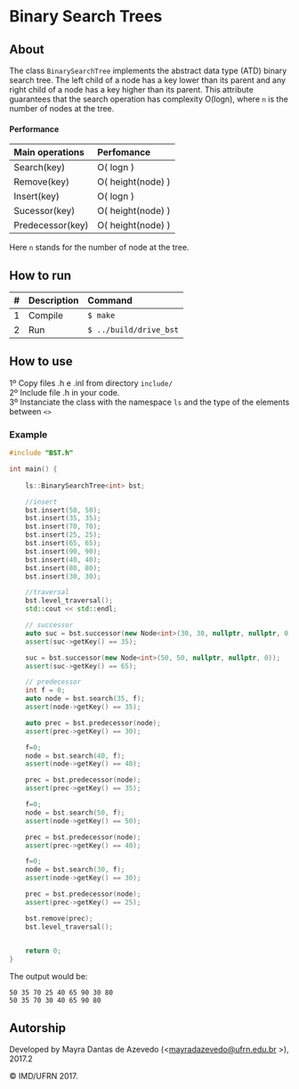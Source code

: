 # Binary Search Trees

## About

The class ```BinarySearchTree``` implements the abstract data type (ATD) binary search tree. The left child of a node has a key lower than its parent and any right child of a node has a key higher than its parent. This attribute guarantees that the search operation has complexity O(logn), where `n` is the number of nodes at the tree.

#### Performance

| Main operations  | Perfomance     |
| :------------- |:-------------| 
| Search(key) | O( logn ) | 
| Remove(key) | O( height(node) ) | 
| Insert(key) | O( logn ) | 
| Sucessor(key) | O( height(node) )   | 
| Predecessor(key) | O( height(node) ) | 

Here `n` stands for the number of node at the tree.

## How to run

| #       | Description          | Command  |
| :------------- |:-------------| :-----|
| 1      | Compile | ```$ make``` |
| 2      | Run   | ```$ ../build/drive_bst``` |

## How to use

1º Copy files .h e .inl from directory ```include/```<br/>
2º Include file .h in your code.<br/>
3º Instanciate the class with the namespace ```ls``` and the type of the elements between ```<>```

### Example
```cpp
#include "BST.h"

int main() {
    
    ls::BinarySearchTree<int> bst;

    //insert
    bst.insert(50, 50);
    bst.insert(35, 35);
    bst.insert(70, 70);
    bst.insert(25, 25);
    bst.insert(65, 65);
    bst.insert(90, 90);
    bst.insert(40, 40);
    bst.insert(80, 80);
    bst.insert(30, 30);

    //traversal
    bst.level_traversal();
    std::cout << std::endl;

    // successor
    auto suc = bst.successor(new Node<int>(30, 30, nullptr, nullptr, 0));
    assert(suc->getKey() == 35);

    suc = bst.successor(new Node<int>(50, 50, nullptr, nullptr, 0));
    assert(suc->getKey() == 65);

    // predecessor
    int f = 0;
    auto node = bst.search(35, f);
    assert(node->getKey() == 35);

    auto prec = bst.predecessor(node);
    assert(prec->getKey() == 30);

    f=0;
    node = bst.search(40, f);
    assert(node->getKey() == 40);

    prec = bst.predecessor(node);
    assert(prec->getKey() == 35);

    f=0;
    node = bst.search(50, f);
    assert(node->getKey() == 50);

    prec = bst.predecessor(node);
    assert(prec->getKey() == 40);

    f=0;
    node = bst.search(30, f);
    assert(node->getKey() == 30);

    prec = bst.predecessor(node);
    assert(prec->getKey() == 25);

    bst.remove(prec);
    bst.level_traversal();
    

    return 0;
}
```

The output would be:
```
50 35 70 25 40 65 90 30 80
50 35 70 30 40 65 90 80
```


## Autorship

Developed by Mayra Dantas de Azevedo (<mayradazevedo@ufrn.edu.br >), 2017.2

&copy; IMD/UFRN 2017.
